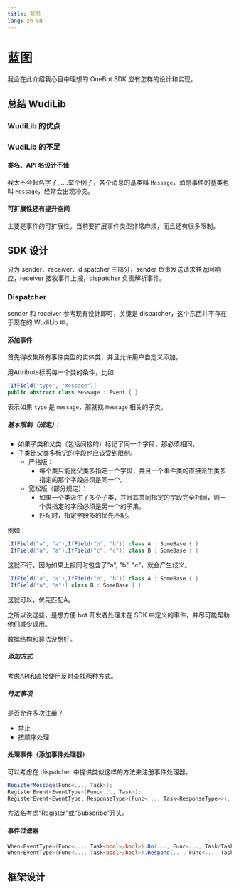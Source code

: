 ```yaml
---
title: 蓝图
lang: zh-CN
---
```

# 蓝图
我会在此介绍我心目中理想的 OneBot SDK 应有怎样的设计和实现。

## 总结 WudiLib
### WudiLib 的优点

### WudiLib 的不足
#### 类名、API 名设计不佳
我太不会起名字了……举个例子，各个消息的基类叫 `Message`，消息事件的基类也叫 `Message`，经常会出现冲突。

#### 可扩展性还有提升空间
主要是事件的可扩展性。当前要扩展事件类型非常麻烦，而且还有很多限制。

## SDK 设计
分为 sender、receiver、dispatcher 三部分，sender 负责发送请求并返回响应，receiver 接收事件上报，dispatcher 负责解析事件。

### Dispatcher
sender 和 receiver 参考现有设计即可，关键是 dispatcher，这个东西并不存在于现在的 WudiLib 中。

#### 添加事件
首先得收集所有事件类型的实体类，并且允许用户自定义添加。 

用Attribute标明每一个类的条件，比如

```cs
[IfField("type", "message")]
public abstract class Message : Event { } 
```

表示如果 `type` 是 `message`，那就找 `Message` 相关的子类。 

##### 基本限制（规定）： 
- 如果子类和父类（包括间接的）标记了同一个字段，那必须相同。
- 子类比父类多标记的字段也应该受到限制。
    - 严格版：
        - 每个类只能比父类多指定一个字段，并且一个事件类的直接派生类多指定的那个字段必须是同一个。
    - 宽松版（部分规定）：
        - 如果一个类派生了多个子类，并且其共同指定的字段完全相同，则一个类指定的字段必须是另一个的子集。 
        - 匹配时，指定字段多的优先匹配。 

例如： 

```cs
[IfField("a", "a"),IfField("b", "b")] class A : SomeBase { } 
[IfField("a", "a"),IfField("c", "c")] class B : SomeBase { } 
```

这就不行，因为如果上报同时包含了"a", "b", "c"，就会产生歧义。 

```cs
[IfField("a", "a"),IfField("b", "b")] class A : SomeBase { } 
[IfField("a", "a")] class B : SomeBase { } 
```

这就可以，优先匹配A。 

之所以说这些，是想方便 bot 开发者处理未在 SDK 中定义的事件，并尽可能帮助他们减少误用。

数据结构和算法没想好。 

##### 添加方式
考虑API和直接使用反射查找两种方式。 

##### 待定事项
是否允许多次注册？

- 禁止
- 按顺序处理

#### 处理事件（添加事件处理器）
可以考虑在 dispatcher 中提供类似这样的方法来注册事件处理器。

```cs
RegisterMessage(Func<..., Task>);
RegisterEvent<EventType>(Func<..., Task>);
RegisterEvent<EventType, ResponseType>(Func<..., Task<ResponseType>>);
```

方法名考虑“Register”或“Subscribe”开头。

#### 事件过滤器
```cs
When<EventType>(Func<..., Task<bool>/bool>).Do(..., Func<..., Task/Task<ResponseType>>);
When<EventType>(Func<..., Task<bool>/bool>).Respond(..., Func<..., Task<ResponseType>>);
```

## 框架设计
